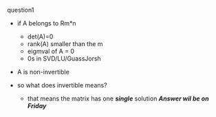 question1
- if A belongs to Rm*n
	- det(A)=0
	- rank(A) smaller than the m
	- eigmval of A = 0
	- 0s in SVD/LU/GuassJorsh
- A is non-invertible

- so what does invertible means?
	- that means the matrix has one ***single*** solution
***Answer wil be on Friday***















